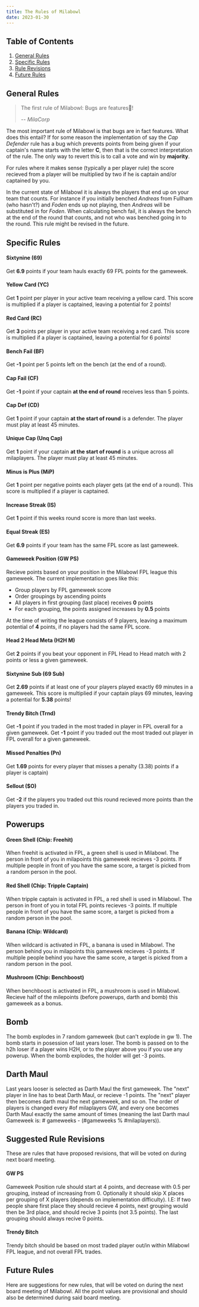 ```yaml
---
title: The Rules of Milabowl
date: 2023-01-30
---
```


## Table of Contents

1. [General Rules](#general-rules)
2. [Specific Rules](#specific-rules)
3. [Rule Revisions](#suggested-rule-revisions)
4. [Future Rules](#future-rules)

## General Rules

> The first rule of Milabowl: Bugs are features🐛!
>
> -- <cite>MilaCorp</cite>

The most important rule of Milabowl is that bugs are in fact features.
What does this entail? If for some reason the implementation of say the
_Cap Defender_ rule has a bug which prevents points from being given
if your captain's name starts with the letter **C**, then that is the
correct interpretation of the rule. The only way to revert this is to
call a vote and win by **majority**.

For rules where it makes sense (typically a per player rule) the score
recieved from a player will be multiplied by two if he is captain and/or
captained by you.

In the current state of Milabowl it is always the players that end up
on your team that counts. For instance if you initially benched _Andreas_
from Fullham (who hasn't?) and _Foden_ ends up not playing, then _Andreas_
will be substituted in for _Foden_. When calculating bench fail, it is
always the bench at the end of the round that counts, and not who was
benched going in to the round. This rule might be revised in the future.

## Specific Rules

#### Sixtynine (69)

Get **6.9** points if your team hauls exactly 69 FPL points for the gameweek.

#### Yellow Card (YC)

Get **1** point per player in your active team receiving a yellow card.
This score is multiplied if a player is captained, leaving a potential
for 2 points!

#### Red Card (RC)

Get **3** points per player in your active team receiving a red card.
This score is multiplied if a player is captained, leaving a potential
for 6 points!

#### Bench Fail (BF)

Get **-1** point per 5 points left on the bench (at the end of a round).

#### Cap Fail (CF)

Get **-1** point if your captain **at the end of round** receives less
than 5 points.

#### Cap Def (CD)

Get **1** point if your captain **at the start of round** is a defender.
The player must play at least 45 minutes.

#### Unique Cap (Unq Cap)

Get **1** point if your captain **at the start of round** is a unique across
all milaplayers. The player must play at least 45 minutes.

#### Minus is Plus (MiP)

Get **1** point per negative points each player gets (at the end of a round).
This score is multiplied if a player is captained.

#### Increase Streak (IS)

Get **1** point if this weeks round score is more than last weeks.

#### Equal Streak (ES)

Get **6.9** points if your team has the same FPL score as last gameweek.

#### Gameweek Position (GW PS)

Recieve points based on your position in the Milabowl FPL league this gameweek.
The current implementation goes like this:

-   Group players by FPL gameweek score
-   Order groupings by ascending points
-   All players in first grouping (last place) receives **0** points
-   For each grouping, the points assigned increases by **0.5** points

At the time of writing the league consists of 9 players, leaving a maximum
potential of **4** points, if no players had the same FPL score.

#### Head 2 Head Meta (H2H M)

Get **2** points if you beat your opponent in FPL Head to Head match with
2 points or less a given gameweek.

#### Sixtynine Sub (69 Sub)

Get **2.69** points if at least one of your players played exactly 69 minutes
in a gameweek. This score is multiplied if your captain plays 69 minutes,
leaving a potential for **5.38** points!

#### Trendy Bitch (Trnd)

Get **-1** point if you traded in the most traded in player in FPL overall
for a given gameweek. Get **-1** point if you traded out the most traded out
player in FPL overall for a given gameweek.

#### Missed Penalties (Pn)

Get **1.69** points for every player that misses a penalty (3.38) points if a player
is captain)

#### Sellout ($O)

Get **-2** if the players you traded out this round recieved more points than
the players you traded in.

## Powerups

#### Green Shell (Chip: Freehit)

When freehit is activated in FPL, a green shell is used in Milabowl. The person
in front of you in milapoints this gameweek recieves -3 points. If multiple
people in front of you have the same score, a target is picked
from a random person in the pool.

#### Red Shell (Chip: Tripple Captain)

When tripple captain is activated in FPL, a red shell is used in Milabowl.
The person in front of you in total FPL points recieves -3 points.
If multiple people in front of you have the same score, a target is picked
from a random person in the pool.

#### Banana (Chip: Wildcard)

When wildcard is activated in FPL, a banana is used in Milabowl.
The person behind you in milapoints this gameweek recieves -3 points.
If multiple people behind you have the same score, a target is picked
from a random person in the pool.

#### Mushroom (Chip: Benchboost)

When benchboost is activated in FPL, a mushroom is used in Milabowl.
Recieve half of the milepoints (before powerups, darth and bomb) this gameweek
as a bonus.

## Bomb

The bomb explodes in 7 random gameweek (but can't explode in gw 1). The bomb
starts in posession of last years loser. The bomb is passed on to the h2h loser
if a player wins H2H, or to the player above you if you use any powerup. When
the bomb explodes, the holder will get -3 points.

## Darth Maul

Last years looser is selected as Darth Maul the first gameweek. The "next" player
in line has to beat Darth Maul, or recieve -1 points. The "next" player then
becomes darth maul the next gameweek, and so on. The order of players is changed
every #of milaplayers GW, and every one becomes Darth Maul exactly the same amount
of times (meaning the last Darth maul Gameweek is: # gameweeks - (#gameweeks % #milaplayers)).

## Suggested Rule Revisions

These are rules that have proposed revisions, that will be voted on during
next board meeting.

#### GW PS

Gameweek Position rule should start at 4 points, and decrease with 0.5 per
grouping, instead of increasing from 0. Optionally it should skip X places
per grouping of X players (depends on implementation difficulty). I.E: If
two people share first place they should recieve 4 points, next grouping
would then be 3rd place, and should recive 3 points (not 3.5 points). The
last grouping should always recive 0 points.

#### Trendy Bitch

Trendy bitch should be based on most traded player out/in within Milabowl
FPL league, and not overall FPL trades.

## Future Rules

Here are suggestions for new rules, that will be voted on during the next
board meeting of Milabowl. All the point values are provisional and should
also be determined during said board meeting.
